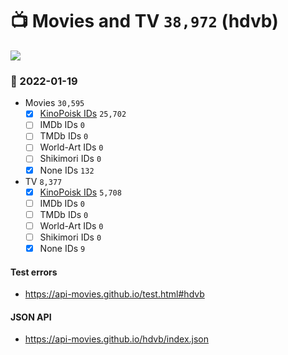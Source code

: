 # :tv: Movies and TV `38,972` (hdvb)

<a href="https://API-Movies.github.io"><img src="https://API-Movies.github.io/banner.png?cache"></a>

### :date: 2022-01-19
- Movies `30,595`
  - [x] <a href="https://API-Movies.github.io/hdvb/movie_kinopoisk_ids.json">KinoPoisk IDs</a> `25,702`
  - [ ] IMDb IDs `0`
  - [ ] TMDb IDs `0`
  - [ ] World-Art IDs `0`
  - [ ] Shikimori IDs `0`
  - [x] None IDs `132`
- TV `8,377`
  - [x] <a href="https://API-Movies.github.io/hdvb/tv_kinopoisk_ids.json">KinoPoisk IDs</a> `5,708`
  - [ ] IMDb IDs `0`
  - [ ] TMDb IDs `0`
  - [ ] World-Art IDs `0`
  - [ ] Shikimori IDs `0`
  - [x] None IDs `9`
#### Test errors
- <a href='https://api-movies.github.io/test.html#hdvb'>https://api-movies.github.io/test.html#hdvb</a>
#### JSON API
- <a href='https://api-movies.github.io/hdvb/index.json'>https://api-movies.github.io/hdvb/index.json</a>
